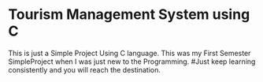# Tourism Management System using C
This is just a Simple Project Using C language. This was my First Semester SimpleProject when I was just new to the Programming.
#Just keep learning consistently and you will reach the destination.
